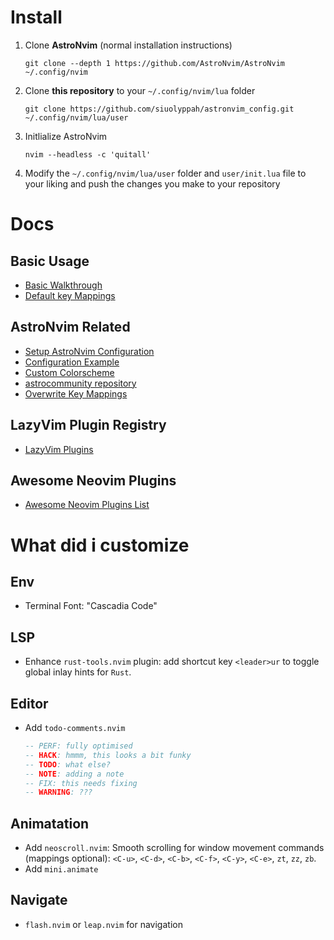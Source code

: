 # Install

1. Clone **AstroNvim** (normal installation instructions)

   ```
   git clone --depth 1 https://github.com/AstroNvim/AstroNvim ~/.config/nvim
   ```

2. Clone **this repository** to your `~/.config/nvim/lua` folder

   ```
   git clone https://github.com/siuolyppah/astronvim_config.git ~/.config/nvim/lua/user
   ```

3. Initlialize AstroNvim

   ```
   nvim --headless -c 'quitall'
   ```

4. Modify the `~/.config/nvim/lua/user` folder and
   `user/init.lua` file to your liking and push the changes you make to your repository

# Docs

## Basic Usage

- [Basic Walkthrough](https://docs.astronvim.com/basic-usage/walkthrough)
- [Default key Mappings](https://docs.astronvim.com/basic-usage/mappings)

## AstroNvim Related

- [Setup AstroNvim Configuration](https://docs.astronvim.com/#%EF%B8%8F-configuration)
- [Configuration Example](https://github.com/AstroNvim/astrocommunity#-setup)
- [Custom Colorscheme](https://docs.astronvim.com/recipes/colorscheme)
- [astrocommunity repository](https://github.com/AstroNvim/astrocommunity/tree/main/lua/astrocommunity)
- [Overwrite Key Mappings](https://docs.astronvim.com/configuration/splitting_up)

## LazyVim Plugin Registry

- [LazyVim Plugins](https://www.lazyvim.org/configuration/plugins)

## Awesome Neovim Plugins

- [Awesome Neovim Plugins List](https://project-awesome.org/rockerBOO/awesome-neovim)

# What did i customize

## Env

- Terminal Font: "Cascadia Code"

## LSP

- Enhance `rust-tools.nvim` plugin:
  add shortcut key `<leader>ur` to toggle global inlay hints for `Rust`.

## Editor

- Add `todo-comments.nvim`

  ```lua
  -- PERF: fully optimised
  -- HACK: hmmm, this looks a bit funky
  -- TODO: what else?
  -- NOTE: adding a note
  -- FIX: this needs fixing
  -- WARNING: ???
  ```

## Animatation

- Add `neoscroll.nvim`:
  Smooth scrolling for window movement commands (mappings optional):
  `<C-u>`, `<C-d>`, `<C-b>`, `<C-f>`, `<C-y>`, `<C-e>`, `zt`, `zz`, `zb`.
- Add `mini.animate`

## Navigate

- `flash.nvim` or `leap.nvim` for navigation
